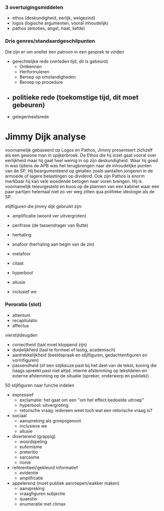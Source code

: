 
### 3 overtuigingsmiddelen
- ethos (deskundigheid, eerlijk, welgezind)
- logos (logische argumenten, vooral inhoudelijk)
- pathos (emoties, angst, haat, liefde)

### Drie genres/standaardgeschilpunten
Die zijn er om sneller een patroon in een gesprek te vinden

- gerechtelijke rede (verleden tijd, dit is gebeurd)
	- Ontkennen
	- Herformuleren
	- Beroep op omstandigheden
	- Beroep op procedure
- politieke rede (toekomstige tijd, dit moet gebeuren)
	- 
- gelegenheidsrede 


# Jimmy Dijk analyse
voornamelijk gebaseerd op Logos en Pathos, Jimmy presenteert zichzelf als een gewone man in spijkerbroek. De Ethos die hij inzet gaat vooral over eerlijkheid maar hij gaat heel weinig in op zijn deskundigheid. 
Waar hij goed in was tijdens de APB was het terugbrengen naar de inhoudelijke punten van de SP, Hij beargumenteerd op getallen zoals aantallen jongeren in de armoede of lagere belastingen op dividend. Ook zijn Pathos is enorm merkbaar hij kan vele woedende betogen naar voren brengen. Hij is voornamelijk teleurgesteld en boos op de plannen van een kabinet waar een paar partijen helemaal niet zo ver weg zitten qua politieke ideologie als de SP.

stijlfiguren die jimmy dijk gebruikt zijn:
- amplificatie (woord ver uitvergroten)
- perifrase (de tassendrager van Rutte)
- herhaling 
- anafoor (herhaling aan begin van de zin)
- metafoor
- citaat

- hyperbool
- allusie
- inclusief we


### Peroratio (slot)
- attentum
- recapitulatio
- affectus

vierstijldeugden
- correctheid (taal moet kloppend zijn)
- duidelijkheid (taal te formeel of lastig, academisch)
- aantrekkelijkheid (beeldspraak en stijlfiguren, gedachtenfiguren en vormfiguren)
- passendheid (of een stijlkeuze past bij het deel van de tekst, koning die haags spreekt past niet altijd. interne afstemming op tekstdelen en externe afstemming op de situatie (spreker, onderwerp en publiek))


50 stijlfiguren naar functie indelen
- expressief
	- exclamatie: het gaat om een "om het effect bedoelde uitroep"
	- hyperbool: uitvergroting
	- retorische vraag: iedereen weet toch wat een retorische vraag is?
- sociaal
	- aanspreking als groepsgenoot
	- inclusieve we
	- allusie
- diverterend (grappig)
	- woordspeling
	- eufemisme
	- preteritio
	- sarcasme
	- ironie
- referentieel/gekleurd informatief
	- evidentie
	- amplificatie
- appelerend (moet publiek aanroepen/wakker maken)
	- aanspreking
	- vraagfiguren subjectie
	- quaestio
	- enumeratie met climax

